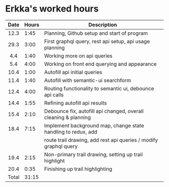 # Erkka's worked hours

| Date  | Hours | Description                                                     |
| :---: | ----- | --------------------------------------------------------------- |
| 12.3  | 1:45  | Planning, Github setup and start of program                     |
| 29.3  | 3:00  | First graphql query, rest api setup, api usage planning         |
|  4.4  | 1:40  | Working more on api queries                                     |
|  5.4  | 4:00  | Working on front end querying and appearance                    |
| 10.4  | 1:00  | Autofill api initial queries                                    |
| 11.4  | 1:40  | Autofill with semantic-ui searchform                            |
| 12.4  | 4:00  | Routing functionality to semantic ui, debounce api calls        |
| 14.4  | 1:55  | Refining autofill api results                                   |
| 15.4  | 2:10  | Debounce fix, autofill api changed, overall cleaning & planning |
| 18.4  | 7:15  | Implement background map, change state handling to redux, add   |
|       |       | route trail drawing, add rest api queries / modify graphql query|
| 19.4  | 2:15  | Non-primary trail drawing, setting up trail highlight           |
| 20.4  | 0:35  | Finishing up trail highlighting                                 |
| Total | 31:15 |                                                                 |
